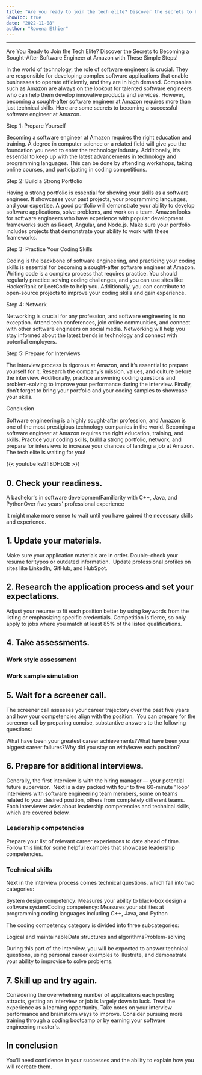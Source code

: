 ```yaml
---
title: "Are you ready to join the tech elite? Discover the secrets to becoming a sought-after Software Engineer at Amazon with these simple steps!"
ShowToc: true 
date: "2022-11-08"
author: "Rowena Ethier"
---
```

*****
Are You Ready to Join the Tech Elite? Discover the Secrets to Becoming a Sought-After Software Engineer at Amazon with These Simple Steps!

In the world of technology, the role of software engineers is crucial. They are responsible for developing complex software applications that enable businesses to operate efficiently, and they are in high demand. Companies such as Amazon are always on the lookout for talented software engineers who can help them develop innovative products and services. However, becoming a sought-after software engineer at Amazon requires more than just technical skills. Here are some secrets to becoming a successful software engineer at Amazon.

Step 1: Prepare Yourself

Becoming a software engineer at Amazon requires the right education and training. A degree in computer science or a related field will give you the foundation you need to enter the technology industry. Additionally, it’s essential to keep up with the latest advancements in technology and programming languages. This can be done by attending workshops, taking online courses, and participating in coding competitions.

Step 2: Build a Strong Portfolio

Having a strong portfolio is essential for showing your skills as a software engineer. It showcases your past projects, your programming languages, and your expertise. A good portfolio will demonstrate your ability to develop software applications, solve problems, and work on a team. Amazon looks for software engineers who have experience with popular development frameworks such as React, Angular, and Node.js. Make sure your portfolio includes projects that demonstrate your ability to work with these frameworks.

Step 3: Practice Your Coding Skills

Coding is the backbone of software engineering, and practicing your coding skills is essential for becoming a sought-after software engineer at Amazon. Writing code is a complex process that requires practice. You should regularly practice solving coding challenges, and you can use sites like HackerRank or LeetCode to help you. Additionally, you can contribute to open-source projects to improve your coding skills and gain experience.

Step 4: Network

Networking is crucial for any profession, and software engineering is no exception. Attend tech conferences, join online communities, and connect with other software engineers on social media. Networking will help you stay informed about the latest trends in technology and connect with potential employers.

Step 5: Prepare for Interviews

The interview process is rigorous at Amazon, and it’s essential to prepare yourself for it. Research the company’s mission, values, and culture before the interview. Additionally, practice answering coding questions and problem-solving to improve your performance during the interview. Finally, don’t forget to bring your portfolio and your coding samples to showcase your skills.

Conclusion

Software engineering is a highly sought-after profession, and Amazon is one of the most prestigious technology companies in the world. Becoming a software engineer at Amazon requires the right education, training, and skills. Practice your coding skills, build a strong portfolio, network, and prepare for interviews to increase your chances of landing a job at Amazon. The tech elite is waiting for you!

{{< youtube ks9fl8DHb3E >}} 



## 0. Check your readiness.
 
A bachelor's in software developmentFamiliarity with C++, Java, and PythonOver five years' professional experience


It might make more sense to wait until you have gained the necessary skills and experience.

 
## 1. Update your materials.


Make sure your application materials are in order. Double-check your resume for typos or outdated information. 
Update professional profiles on sites like LinkedIn, GitHub, and HubSpot.

 
## 2. Research the application process and set your expectations.


Adjust your resume to fit each position better by using keywords from the listing or emphasizing specific credentials. Competition is fierce, so only apply to jobs where you match at least 85% of the listed qualifications. 

 
## 4. Take assessments.
 
### Work style assessment
 
### Work sample simulation
 
## 5. Wait for a screener call.


The screener call assesses your career trajectory over the past five years and how your competencies align with the position. 
You can prepare for the screener call by preparing concise, substantive answers to the following questions:

 
What have been your greatest career achievements?What have been your biggest career failures?Why did you stay on with/leave each position?
 
## 6. Prepare for additional interviews.


Generally, the first interview is with the hiring manager — your potential future supervisor. 
Next is a day packed with four to five 60-minute "loop" interviews with software engineering team members, some on teams related to your desired position, others from completely different teams. Each interviewer asks about leadership competencies and technical skills, which are covered below.

 
### Leadership competencies


Prepare your list of relevant career experiences to date ahead of time. Follow this link for some helpful examples that showcase leadership competencies.

 
### Technical skills


Next in the interview process comes technical questions, which fall into two categories:

 
System design competency: Measures your ability to black-box design a software systemCoding competency: Measures your abilities at programming coding languages including C++, Java, and Python


The coding competency category is divided into three subcategories:

 
Logical and maintainableData structures and algorithmsProblem-solving


During this part of the interview, you will be expected to answer technical questions, using personal career examples to illustrate, and demonstrate your ability to improvise to solve problems. 

 
## 7. Skill up and try again.


Considering the overwhelming number of applications each posting attracts, getting an interview or job is largely down to luck.
Treat the experience as a learning opportunity. Take notes on your interview performance and brainstorm ways to improve.
Consider pursuing more training through a coding bootcamp or by earning your software engineering master's.

 
## In conclusion


You'll need confidence in your successes and the ability to explain how you will recreate them. 




